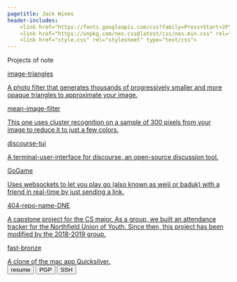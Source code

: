 ```yaml
---
pagetitle: Jack Wines
header-includes:
    <link href="https://fonts.googleapis.com/css?family=Press+Start+2P" rel="stylesheet">
    <link href="https://unpkg.com/nes.css@latest/css/nes.min.css" rel="stylesheet" />
    <link href="style.css" rel="stylesheet" type="text/css">
---
```

Projects of note
<section>
<a href="https://www.github.com/bgwines/image-triangles">
<div class="nes-container with-title is-dark" href="">
  <p class="title">image-triangles</p>
A photo filter that generates thousands of progressively smaller and more opaque triangles to approximate your image.
</div>
</a>
<a href="https://git.sr.ht/~jackwines/mean-color-filter">
<div class="nes-container with-title">
  <p class="title">mean-image-filter</p>
This one uses cluster recognition on a sample of 300 pixels from your image to reduce it to just a few colors.
</div>
</a>
<a href="https://git.sr.ht/~jackwines/discourse-tui">
<div class="nes-container with-title is-dark">
<p class="title">discourse-tui</p>
A terminal-user-interface for discourse, an open-source discussion tool.
</div>
</a>
<a href="https://git.sr.ht/~jackwines/go-game">
<div class="nes-container with-title">
<p class="title">GoGame</p>
Uses websockets to let you play go (also known as weiji or baduk) with a friend in real-time by just sending a link.
</div>
</a>
<a href="https://www.github.com/jackoe/404-repo-name-DNE">
<div class="nes-container with-title is-dark">
<p class="title">404-repo-name-DNE</p>
A capstone project for the CS major. As a group, we built an attendance tracker for the Northfield Union of Youth. <span class="nes-text is-error">Since then, this project has been modified by the 2018-2019 group.</span>
</div>
</a>
<a href="https://git.sr.ht/~jackwines/fast-bronze">
<div class="nes-container with-title">
<p class="title">fast-bronze</p>
A clone of the mac app Quicksilver.
</div>
</a>
</section>
<section>
<a href="resume.pdf"><button type="button" class="nes-btn is-primary">resume</button></a>
  <a href="https://meta.sr.ht/~jackwines.pgp"><button type="button" class="nes-btn">PGP</button></a>
  <a href="https://meta.sr.ht/~jackwines.keys"><button type="button" class="nes-btn">SSH</button></a>
<section>
<section class="icon-list">
  <a href="https://git.sr.ht/~jackwines"><i class="nes-icon github" ></i></a>
  <a href="mailto:jack@winesj.com"> <i class="nes-icon gmail"></i></a>
</section>

